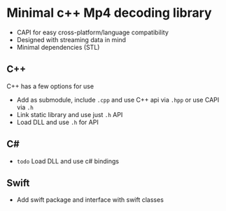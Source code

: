 Minimal c++ Mp4 decoding library
===============
- CAPI for easy cross-platform/language compatibility
- Designed with streaming data in mind
- Minimal dependencies (STL)

C++
-----
C++ has a few options for use
- Add as submodule, include `.cpp` and use C++ api via `.hpp` or use CAPI via `.h`
- Link static library and use just `.h` API
- Load DLL and use `.h` for API

C#
------
- `todo` Load DLL and use c# bindings 

Swift
----
- Add swift package and interface with swift classes
